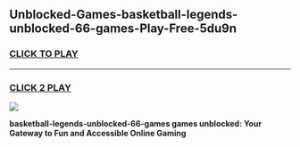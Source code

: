 
## Unblocked-Games-basketball-legends-unblocked-66-games-Play-Free-5du9n
<h3>
<a href="https://premium76.site?title=basketball-legends-unblocked-66-games&ref=21A">CLICK TO PLAY</a></h3>
<hr>

<h3>
<a href="https://premium76.site?title=basketball-legends-unblocked-66-games&ref=21A">CLICK 2 PLAY</a>
  
</h3>

<a href="https://premium76.site?title=basketball-legends-unblocked-66-games&ref=21A"><img src="https://clearcache.store/games.png"></a>


**basketball-legends-unblocked-66-games games unblocked: Your Gateway to Fun and Accessible Online Gaming**
